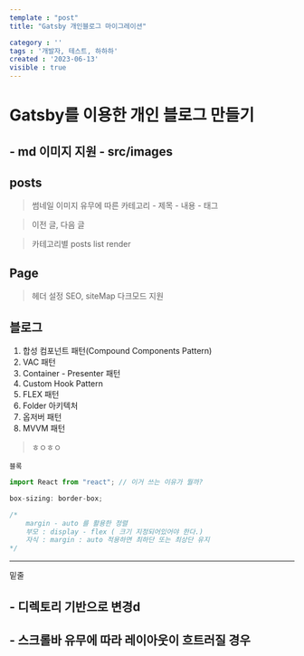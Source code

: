 ```yaml
---
template : "post"
title: "Gatsby 개인블로그 마이그레이션"

category : ''
tags : '개발자, 테스트, 하하하'
created : '2023-06-13'
visible : true
---
```

# Gatsby를 이용한 개인 블로그 만들기

## - md 이미지 지원 - src/images

## posts 
> 썸네일 이미지 유무에 따른 
카테고리 - 제목 - 내용 - 태그

> 이전 글, 다음 글

> 카테고리별 posts list render

## Page 
> 헤더 설정
> SEO, siteMap
> 다크모드 지원


## 블로그
1. 합성 컴포넌트 패턴(Compound Components Pattern)
2. VAC 패턴
3. Container - Presenter 패턴
3. Custom Hook Pattern
4. FLEX 패턴
5. Folder 아키텍처
6. 옵저버 패턴
7. MVVM 패턴


> ㅎㅇㅎㅇ

`블록`

``` javascript
import React from "react"; // 이거 쓰는 이유가 뭘까?

box-sizing: border-box;

/* 
    margin - auto 를 활용한 정렬
    부모 : display - flex ( 크기 지정되어있어야 한다.)
    자식 : margin : auto 적용하면 최하단 또는 최상단 유지
*/

```

---

밑줄

## -  디렉토리 기반으로 변경d

## - 스크롤바 유무에 따라 레이아웃이 흐트러질 경우